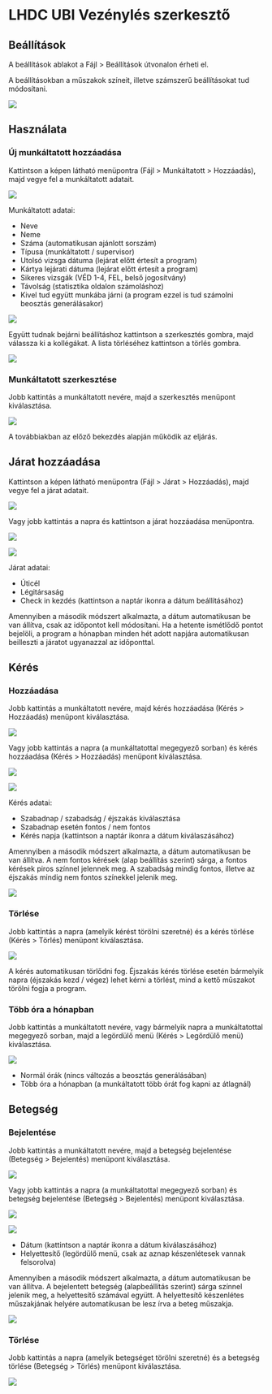 # LHDC UBI Vezénylés szerkesztő

## Beállítások

A beállítások ablakot a Fájl > Beállítások útvonalon érheti el.

A beállításokban a műszakok színeit, illetve számszerű beállításokat tud módosítani.

![](https://github.com/hidvegarpi/DEB/blob/main/IMAGES/settings.png)

## Használata

### Új munkáltatott hozzáadása

Kattintson a képen látható menüpontra (Fájl > Munkáltatott > Hozzáadás), majd vegye fel a munkáltatott adatait.

![](https://github.com/hidvegarpi/DEB/blob/main/IMAGES/add%20employee%201.png)

Munkáltatott adatai:
- Neve
- Neme
- Száma (automatikusan ajánlott sorszám)
- Típusa (munkáltatott / supervisor)
- Utolsó vizsga dátuma (lejárat előtt értesít a program)
- Kártya lejárati dátuma (lejárat előtt értesít a program)
- Sikeres vizsgák (VÉD 1-4, FEL, belső jogosítvány)
- Távolság (statisztika oldalon számoláshoz)
- Kivel tud együtt munkába járni (a program ezzel is tud számolni beosztás generálásakor)

![](https://github.com/hidvegarpi/DEB/blob/main/IMAGES/add%20employee%202.png)

Együtt tudnak bejárni beállításhoz kattintson a szerkesztés gombra, majd válassza ki a kollégákat. A lista törléséhez kattintson a törlés gombra.

![](https://github.com/hidvegarpi/DEB/blob/main/IMAGES/add%20employee%203.png)

### Munkáltatott szerkesztése

Jobb kattintás a munkáltatott nevére, majd a szerkesztés menüpont kiválasztása.

![](https://github.com/hidvegarpi/DEB/blob/main/IMAGES/add%20employee%204.png)

A továbbiakban az előző bekezdés alapján működik az eljárás.

## Járat hozzáadása

Kattintson a képen látható menüpontra (Fájl > Járat > Hozzáadás), majd vegye fel a járat adatait.

![](https://github.com/hidvegarpi/DEB/blob/main/IMAGES/add%20flight%201.png)

Vagy jobb kattintás a napra és kattintson a járat hozzáadása menüpontra.

![](https://github.com/hidvegarpi/DEB/blob/main/IMAGES/add%20flight%202.png)

![](https://github.com/hidvegarpi/DEB/blob/main/IMAGES/add%20flight%203.png)

Járat adatai:
- Úticél
- Légitársaság
- Check in kezdés (kattintson a naptár ikonra a dátum beállításához)

Amennyiben a második módszert alkalmazta, a dátum automatikusan be van állítva, csak az időpontot kell módosítani.
Ha a hetente ismétlődő pontot bejelöli, a program a hónapban minden hét adott napjára automatikusan beilleszti a járatot ugyanazzal az időponttal.

## Kérés

### Hozzáadása

Jobb kattintás a munkáltatott nevére, majd kérés hozzáadása (Kérés > Hozzáadás) menüpont kiválasztása.

![](https://github.com/hidvegarpi/DEB/blob/main/IMAGES/add%20request%201.png)

Vagy jobb kattintás a napra (a munkáltatottal megegyező sorban) és kérés hozzáadása (Kérés > Hozzáadás) menüpont kiválasztása.

![](https://github.com/hidvegarpi/DEB/blob/main/IMAGES/add%20request%202.png)

![](https://github.com/hidvegarpi/DEB/blob/main/IMAGES/add%20request%203.png)

Kérés adatai:
- Szabadnap / szabadság / éjszakás kiválasztása
- Szabadnap esetén fontos / nem fontos
- Kérés napja (kattintson a naptár ikonra a dátum kiválaszásához)

Amennyiben a második módszert alkalmazta, a dátum automatikusan be van állítva.
A nem fontos kérések (alap beállítás szerint) sárga, a fontos kérések piros színnel jelennek meg. A szabadság mindig fontos, illetve az éjszakás mindig nem fontos színekkel jelenik meg.

![](https://github.com/hidvegarpi/DEB/blob/main/IMAGES/requested%20days%201.png)

### Törlése

Jobb kattintás a napra (amelyik kérést törölni szeretné) és a kérés törlése (Kérés > Törlés) menüpont kiválasztása.

![](https://github.com/hidvegarpi/DEB/blob/main/IMAGES/delete%20request%201.png)

A kérés automatikusan törlődni fog. Éjszakás kérés törlése esetén bármelyik napra (éjszakás kezd / végez) lehet kérni a törlést, mind a kettő műszakot törölni fogja a program.

### Több óra a hónapban

Jobb kattintás a munkáltatott nevére, vagy bármelyik napra a munkáltatottal megegyező sorban, majd a legördülő menü (Kérés > Legördülő menü) kiválasztása.

![](https://github.com/hidvegarpi/DEB/blob/main/IMAGES/more%20hours%201.png)

- Normál órák (nincs változás a beosztás generálásában)
- Több óra a hónapban (a munkáltatott több órát fog kapni az átlagnál)

## Betegség

### Bejelentése

Jobb kattintás a munkáltatott nevére, majd a betegség bejelentése (Betegség > Bejelentés) menüpont kiválasztása.

![](https://github.com/hidvegarpi/DEB/blob/main/IMAGES/sick%201.png)

Vagy jobb kattintás a napra (a munkáltatottal megegyező sorban) és betegség bejelentése (Betegség > Bejelentés) menüpont kiválasztása.

![](https://github.com/hidvegarpi/DEB/blob/main/IMAGES/sick%202.png)

![](https://github.com/hidvegarpi/DEB/blob/main/IMAGES/sick%203.png)

- Dátum (kattintson a naptár ikonra a dátum kiválaszásához)
- Helyettesítő (legördülő menü, csak az aznap készenlétesek vannak felsorolva)

Amennyiben a második módszert alkalmazta, a dátum automatikusan be van állítva.
A bejelentett betegség (alapbeállítás szerint) sárga színnel jelenik meg, a helyettesítő számával együtt. A helyettesítő készenlétes műszakjának helyére automatikusan be lesz írva a beteg műszakja.

![](https://github.com/hidvegarpi/DEB/blob/main/IMAGES/sick%204.png)

### Törlése

Jobb kattintás a napra (amelyik betegséget törölni szeretné) és a betegség törlése (Betegség > Törlés) menüpont kiválasztása.

![](https://github.com/hidvegarpi/DEB/blob/main/IMAGES/sick%205.png)